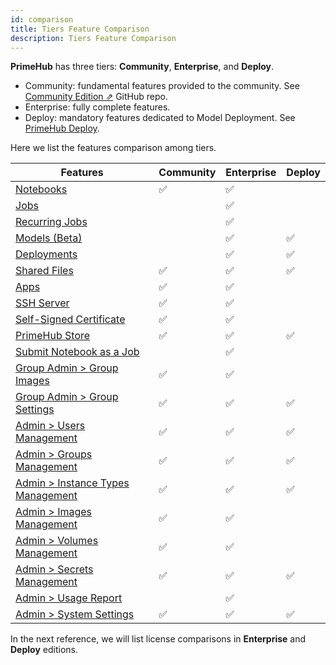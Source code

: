 ```yaml
---
id: comparison
title: Tiers Feature Comparison
description: Tiers Feature Comparison
---
```


**PrimeHub** has three tiers: **Community**, **Enterprise**, and **Deploy**.

+ <span class="ce-only">Community</span>: fundamental features provided to the community. See [Community Edition &neArr;](https://github.com/InfuseAI/primehub) GitHub repo.
+ <span class="ee-only">Enterprise</span>: fully complete features.
+ <span class="deploy-only">Deploy</span>: mandatory features dedicated to Model Deployment. See [PrimeHub Deploy](deploy-index).

Here we list the features comparison among tiers.

|Features|<span class="ce-only">Community</span>|<span class="ee-only">Enterprise</span>|<span class="deploy-only">Deploy</span>|
|-|-|-|-|
|[Notebooks](quickstart/launch-project)|✅️ |✅️ ||
|[Jobs](job-submission-feature#jobs)||✅️ ||
|[Recurring Jobs](job-submission-feature#recurring-jobs)||✅️ ||
|[Models (Beta)](model-management)||✅️ |✅️ |
|[Deployments](model-deployment-feature)||✅️ |✅️ |
|[Shared Files](shared-files)|✅️ |✅️ |✅️ |
|[Apps](primehub-app)|✅️ |✅️ ||
|[SSH Server](guide_manual/ssh-config)|✅️ |✅️ ||
|[Self-Signed Certificate](getting_started/configure-self-signed-ca)|✅️ |✅️ ||
|[PrimeHub Store](design/primehub-store)|✅️ |✅️ |✅️ |
|[Submit Notebook as a Job](ph-notebook-extension)||✅️ ||
|[Group Admin > Group Images](group-image)|✅️ |✅️ ||
|[Group Admin > Group Settings](group-setting)|✅️ |✅️ |✅️ |
|[Admin > Users Management](guide_manual/admin-user)|✅️ |✅️ |✅️ |
|[Admin > Groups Management](guide_manual/admin-group)|✅️ |✅️ |✅️ |
|[Admin > Instance Types Management](guide_manual/admin-instancetype)|✅️ |✅️ |✅️ |
|[Admin > Images Management](guide_manual/admin-image)|✅️ |✅️ ||
|[Admin > Volumes Management](guide_manual/admin-volume)|✅️ |✅️ ||
|[Admin > Secrets Management](guide_manual/admin-secret)|✅️ |✅️ |✅️ |
|[Admin > Usage Report](guide_manual/admin-report)||✅️ ||
|[Admin > System Settings](guide_manual/admin-system)|✅️ |✅️ |✅️ |

In the next reference, we will list license comparisons in **Enterprise** and **Deploy** editions.
